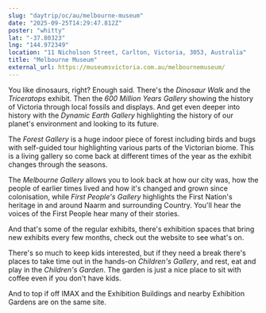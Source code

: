 ```yaml
---
slug: "daytrip/oc/au/melbourne-museum"
date: "2025-09-25T14:29:47.812Z"
poster: "whitty"
lat: "-37.80323"
lng: "144.972349"
location: "11 Nicholson Street, Carlton, Victoria, 3053, Australia"
title: "Melbourne Museum"
external_url: https://museumsvictoria.com.au/melbournemuseum/
---
```

You like dinosaurs, right?  Enough said.  There's the *Dinosaur Walk* and the *Triceratops* exhibit.  Then the *600 Million Years Gallery* showing the history of Victoria through local fossils and displays.  And get even deeper into history with the *Dynamic Earth Gallery* highlighting the history of our planet's environment and looking to its future.

The *Forest Gallery* is a huge indoor piece of forest including birds and bugs with self-guided tour highlighting various parts of the Victorian biome.  This is a living gallery so come back at different times of the year as the exhibit changes through the seasons.

The *Melbourne Gallery* allows you to look back at how our city was, how the people of earlier times lived and how it's changed and grown since colonisation, while *First People's Gallery* highlights the First Nation's heritage in and around Naarm and surrounding Country.  You'll hear the voices of the First People hear many of their stories.

And that's some of the regular exhibits, there's exhibition spaces that bring new exhibits every few months, check out the website to see what's on.

There's so much to keep kids interested, but if they need a break there's places to take time out in the hands-on *Children's Gallery*, and rest, eat and play in the *Children's Garden*.  The garden is just a nice place to sit with coffee even if you don't have kids.

And to top if off IMAX and the Exhibition Buildings and nearby Exhibition Gardens are on the same site.